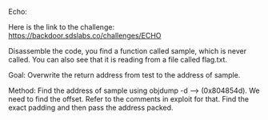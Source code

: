 Echo:

Here is the link to the challenge: https://backdoor.sdslabs.co/challenges/ECHO

Disassemble the code, you find a function called sample, which is never called. You can also see that it is
reading from a file called flag.txt. 

Goal: Overwrite the return address from test to the address of sample. 

Method: Find the address of sample using objdump -d --> (0x804854d). 
We need to find the offset. Refer to the comments in exploit for
that. Find the exact padding and then pass the address packed. 

